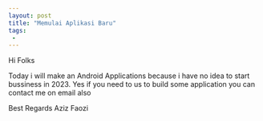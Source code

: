 ```yaml
---
layout: post
title: "Memulai Aplikasi Baru"
tags:
 -
---
```

Hi Folks

Today i will make an Android Applications because i have no idea to start bussiness in 2023. Yes if you need to us to build some application you can contact me on email also

Best Regards
Aziz Faozi